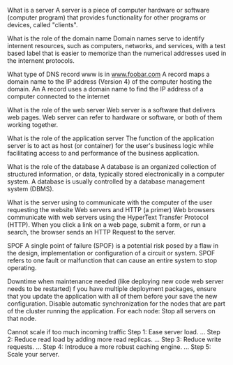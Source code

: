 What is a server
A server is a piece of computer hardware or software (computer program) that provides functionality for other programs or devices, called "clients".

What is the role of the domain name
Domain names serve to identify internent resources, such as computers, networks, and services, with a test based label that is easier to memorize than the numerical addresses used in the internent protocols.

What type of DNS record www is in www.foobar.com
A record maps a domain name to the IP address (Version 4) of the computer hosting the domain. An A record uses a domain name to find the IP address of a computer connected to the internet

What is the role of the web server
Web server is a software that delivers web pages. Web server can refer to hardware or software, or both of them working together.

What is the role of the application server
The function of the application server is to act as host (or container) for the user's business logic while facilitating access to and performance of the business application.

What is the role of the database
A database is an organized collection of structured information, or data, typically stored electronically in a computer system. A database is usually controlled by a database management system (DBMS).

What is the server using to communicate with the computer of the user requesting the website
Web servers and HTTP (a primer) Web browsers communicate with web servers using the HyperText Transfer Protocol (HTTP). When you click a link on a web page, submit a form, or run a search, the browser sends an HTTP Request to the server.

SPOF
A single point of failure (SPOF) is a potential risk posed by a flaw in the design, implementation or configuration of a circuit or system. SPOF refers to one fault or malfunction that can cause an entire system to stop operating.

Downtime when maintenance needed (like deploying new code web server needs to be restarted)
f you have multiple deployment packages, ensure that you update the application with all of them before your save the new configuration. Disable automatic synchronization for the nodes that are part of the cluster running the application. For each node: Stop all servers on that node.

Cannot scale if too much incoming traffic
Step 1: Ease server load. ...
Step 2: Reduce read load by adding more read replicas. ...
Step 3: Reduce write requests. ...
Step 4: Introduce a more robust caching engine. ...
Step 5: Scale your server.
